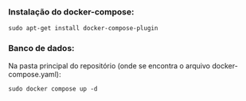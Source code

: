 ### Instalação do docker-compose:
```
sudo apt-get install docker-compose-plugin
```

### Banco de dados:
Na pasta principal do repositório (onde se encontra o arquivo docker-compose.yaml):
```
sudo docker compose up -d
```